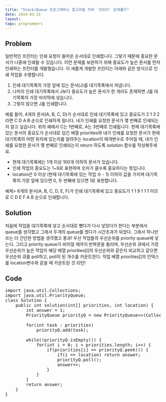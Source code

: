 ```yaml
---
title: "Stack/Queue 프로그래머스 알고리즘 자바 '프린터' 문제풀이"
date: 2019-03-15
layout:
tags: programmers
---
```


## Problem
일반적인 프린터는 인쇄 요청이 들어온 순서대로 인쇄합니다. 그렇기 때문에 중요한 문서가 나중에 인쇄될 수 있습니다. 이런 문제를 보완하기 위해 중요도가 높은 문서를 먼저 인쇄하는 프린터를 개발했습니다. 이 새롭게 개발한 프린터는 아래와 같은 방식으로 인쇄 작업을 수행합니다.

1. 인쇄 대기목록의 가장 앞에 있는 문서(J)를 대기목록에서 꺼냅니다.
2. 나머지 인쇄 대기목록에서 J보다 중요도가 높은 문서가 한 개라도 존재하면 J를 대기목록의 가장 마지막에 넣습니다.
3. 그렇지 않으면 J를 인쇄합니다.

예를 들어, 4개의 문서(A, B, C, D)가 순서대로 인쇄 대기목록에 있고 중요도가 2 1 3 2 라면 C D A B 순으로 인쇄하게 됩니다.
내가 인쇄를 요청한 문서가 몇 번째로 인쇄되는지 알고 싶습니다. 위의 예에서 C는 1번째로, A는 3번째로 인쇄됩니다.
현재 대기목록에 있는 문서의 중요도가 순서대로 담긴 배열 priorities와 내가 인쇄를 요청한 문서가 현재 대기목록의 어떤 위치에 있는지를 알려주는 location이 매개변수로 주어질 때, 내가 인쇄를 요청한 문서가 몇 번째로 인쇄되는지 return 하도록 solution 함수를 작성해주세요.

- 현재 대기목록에는 1개 이상 100개 이하의 문서가 있습니다.
- 인쇄 작업의 중요도는 1~9로 표현하며 숫자가 클수록 중요하다는 뜻입니다.
- location은 0 이상 (현재 대기목록에 있는 작업 수 - 1) 이하의 값을 가지며 대기목록의 가장 앞에 있으면 0, 두 번째에 있으면 1로 표현합니다.

예제>
6개의 문서(A, B, C, D, E, F)가 인쇄 대기목록에 있고 중요도가 1 1 9 1 1 1 이므로 C D E F A B 순으로 인쇄합니다.


## Solution
처음에 작업을 대기목록에 넣고 순서대로 뺐다가 다시 넣었다가 한다는 부분에서 queue를 생각했고 그래서 두개의 queue를 썼다가 시간초과가 되었다. 그래서 하나만 쓰는 더 간단한 방법을 생각했고 통과!
우선 작업들의 우선순위를 priority queue에 넣는다. 그리고 priority queue가 비어질 때까지 반복문을 돌리며, 우선순위 큐에서 가장 우선순위가 높은 작업이 해당 배열 priorities[i]의 우선순위와 같은지 비교하고 같으면 우선순위 큐를 poll하고, poll이 된 개수를 카운트한다.
작업 배열 priorities[]의 인덱스를 location변수와 같을 때 카운트된 것 리턴!


## Code
<pre>
import java.util.Collections;
import java.util.PriorityQueue;
class Solution {
	public int solution(int[] priorities, int location) {
		int answer = 1;
		PriorityQueue<Integer> priorityQ = new PriorityQueue<>(Collections.reverseOrder());
		
		for(int task : priorities)
			priorityQ.add(task);

		while(!priorityQ.isEmpty()) {
			for(int i = 0; i < priorities.length; i++) {
				if(priorities[i] == priorityQ.peek()) {
					if(i == location) return answer;
					priorityQ.poll();
					answer++;
				}
			}
		}
		return answer;
	}
}
